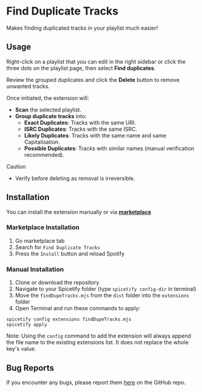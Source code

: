 # Find Duplicate Tracks

Makes finding duplicated tracks in your playlist much easier!

## Usage

Right-click on a playlist that you can edit in the right sidebar or click the
three dots on the playlist page, then select **Find duplicates**.

Review the grouped duplicates and click the **Delete** button to remove unwanted
tracks.

Once initiated, the extension will:

- **Scan** the selected playlist.
- **Group duplicate tracks** into:
  - **Exact Duplicates**: Tracks with the same URI.
  - **ISRC Duplicates**: Tracks with the same ISRC.
  - **Likely Duplicates**: Tracks with the same name and same Capitalisation.
  - **Possible Duplicates**: Tracks with similar names (manual verification
    recommended).

> [!CAUTION]
>
> - Verify before deleting as removal is irreversible.

## Installation

You can install the extension manually or via
**[marketplace](https://github.com/spicetify/spicetify-marketplace)**

### Marketplace Installation

1. Go marketplace tab
2. Search for `Find Duplicate Tracks`
3. Press the `Install` button and reload Spotify

### Manual Installation

1. Clone or download the repository
2. Navigate to your Spicetify folder (type `spicetify config-dir` in terminal)
3. Move the `findDupeTracks.mjs` from the `dist` folder into the `extensions` folder
4. Open Terminal and run these commands to apply:

```
spicetify config extensions findDupeTracks.mjs
spicetify apply
```

Note: Using the `config` command to add the extension will always append the
file name to the existing extensions list. It does not replace the whole key's
value.

## Bug Reports

If you encounter any bugs, please report them
[here](https://github.com/veryboringhwl/spicetify-extensions/issues/new) on the
GitHub repo.
